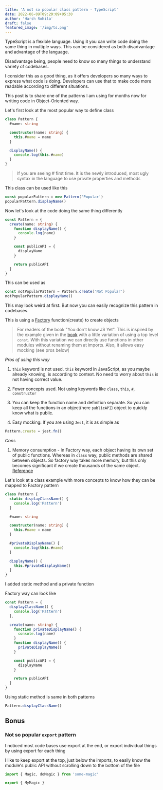 ```yaml
---
title: 'A not so popular class pattern - TypeScript'
date: 2022-06-09T09:29:09+05:30
author: 'Harsh Rohila'
draft: false
featured_image: '/img/ts.png'
---
```


TypeScript is a flexible language. Using it you can write code doing the same thing in multiple ways. This can be considered as both disadvantage and advantage of the language.

Disadvantage being, people need to know so many things to understand variety of codebases.

I consider this as a good thing, as it offers developers so many ways to express what code is doing. Developers can use that to make code more readable according to different situations.

This post is to share one of the patterns I am using for months now for writing code in Object-Oriented way.

Let's first look at the most popular way to define class

```ts
class Pattern {
  #name: string

  constructor(name: string) {
    this.#name = name
  }

  displayName() {
    console.log(this.#name)
  }
}
```

> If you are seeing # first time. It is the newly introduced, most ugly syntax in the language to use private properties and methods

This class can be used like this

```ts
const popularPattern = new Pattern('Popular')
popularPattern.displayName()
```

Now let's look at the code doing the same thing differently

```ts
const Pattern = {
  create(name: string) {
    function displayName() {
      console.log(name)
    }

    const publicAPI = {
      displayName
    }

    return publicAPI
  }
}
```

This can be used as

```ts
const notPopularPattern = Pattern.create('Not Popular')
notPopularPattern.displayName()
```

This may look weird at first. But now you can easily recognize this pattern in codebases.

This is using a [Factory](https://www.freecodecamp.org/news/class-vs-factory-function-exploring-the-way-forward-73258b6a8d15) function(create) to create objects

> For readers of the book "You don't know JS Yet". This is inspired by the example given in the [book](https://github.com/getify/You-Dont-Know-JS/blob/2nd-ed/get-started/ch2.md) with a little variation of using a top level `const`. With this variation we can directly use functions in other modules without renaming them at imports. Also, it allows easy mocking (see pros below)

_Pros of using this way_

1. `this` keyword is not used. `this` keyword in JavaScript, as you maybe already knowing, is according to context. No need to worry about `this` is not having correct value.

2. Fewer concepts used. Not using keywords like `class`, `this`, `#`, `constructor`

3. You can keep the function name and definition separate. So you can keep all the functions in an object(here `publicAPI`) object to quickly know what is public.

4. Easy mocking. If you are using `Jest`, it is as simple as

```ts
Pattern.create = jest.fn()
```

_Cons_

1. Memory consumption - In Factory way, each object having its own set of public functions. Whereas in `class` way, public methods are shared between objects. So factory way takes more memory, but this only becomes significant if we create thousands of the same object. [Reference](https://www.freecodecamp.org/news/removing-javascripts-this-keyword-makes-it-a-better-language-here-s-why-db28060cc086/)

Let's look at a class example with more concepts to know how they can be mapped to Factory pattern

```ts
class Pattern {
  static displayClassName() {
    console.log('Pattern')
  }

  #name: string

  constructor(name: string) {
    this.#name = name
  }

  #privateDisplayName() {
    console.log(this.#name)
  }

  displayName() {
    this.#privateDisplayName()
  }
}
```

I added static method and a private function

Factory way can look like

```ts
const Pattern = {
  displayClassName() {
    console.log('Pattern')
  },

  create(name: string) {
    function privateDisplayName() {
      console.log(name)
    }
    function displayName() {
      privateDisplayName()
    }

    const publicAPI = {
      displayName
    }

    return publicAPI
  }
}
```

Using static method is same in both patterns

```ts
Pattern.displayClassName()
```

## Bonus

### Not so popular `export` pattern

I noticed most code bases use export at the end, or export individual things by using export for each thing

I like to keep export at the top, just below the imports, to easily know the module's public API without scrolling down to the bottom of the file

```ts
import { Magic, doMagic } from 'some-magic'

export { MyMagic }
```
